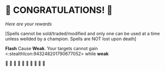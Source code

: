 # :sparkler: CONGRATULATIONS! :sparkler: 
*Here are your rewards*

[Spells cannot be sold/traded/modified and only one can be used at a time unless weilded by a champion. Spells are NOT lost upon death]

**Flash** Cause __Weak__. Your targets cannot gain <:stealthIcon:943248201790677052> while __weak__
 
:sparkler: :sparkler: :sparkler: :sparkler: :sparkler: :sparkler: :sparkler: :sparkler: :sparkler: :sparkler: 

